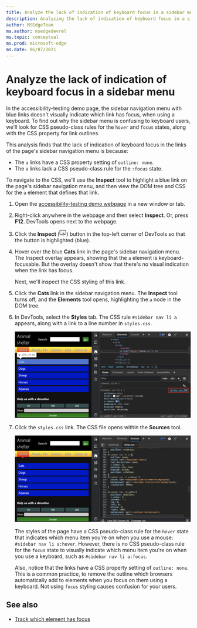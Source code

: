 ```yaml
---
title: Analyze the lack of indication of keyboard focus in a sidebar menu
description: Analyzing the lack of indication of keyboard focus in a sidebar menu, due to lacking a CSS pseudo-class rule for the focus state on a link, combined with the link having no outline setting.
author: MSEdgeTeam
ms.author: msedgedevrel
ms.topic: conceptual
ms.prod: microsoft-edge
ms.date: 06/07/2021
---
```

# Analyze the lack of indication of keyboard focus in a sidebar menu

<!-- Inspect tool, and CSS rules: pseudo-classes for states -->

In the accessibility-testing demo page, the sidebar navigation menu with blue links doesn't visually indicate which link has focus, when using a keyboard.  To find out why the sidebar menu is confusing to keyboard users, we'll look for CSS pseudo-class rules for the `hover` and `focus` states, along with the CSS property for link outlines.

This analysis finds that the lack of indication of keyboard focus in the links of the page's sidebar navigation menu is because:
*  The `a` links have a CSS property setting of `outline: none`.
*  The `a` links lack a CSS pseudo-class rule for the `:focus` state.

To navigate to the CSS, we'll use the **Inspect** tool to highlight a blue link on the page's sidebar navigation menu, and then view the DOM tree and CSS for the `a` element that defines that link.

1. Open the [accessibility-testing demo webpage](https://microsoftedge.github.io/Demos/devtools-a11y-testing/) in a new window or tab.

1. Right-click anywhere in the webpage and then select **Inspect**.  Or, press **F12**.  DevTools opens next to the webpage.

1. Click the **Inspect** (![Inspect icon](./test-analyze-no-focus-indicator-images/inspect-tool-icon-light-theme.png)) button in the top-left corner of DevTools so that the button is highlighted (blue).

1. Hover over the blue **Cats** link in the page's sidebar navigation menu.  The Inspect overlay appears, showing that the `a` element is keyboard-focusable.  But the overlay doesn't show that there's no visual indication when the link has focus.

   Next, we'll inspect the CSS styling of this link.

1. Click the **Cats** link in the sidebar navigation menu.  The **Inspect** tool turns off, and the **Elements** tool opens, highlighting the `a` node in the DOM tree.

1. In DevTools, select the **Styles** tab.  The CSS rule `#sidebar nav li a` appears, along with a link to a line number in `styles.css`.

   ![Inspecting the source code and the applied styles of a link in the menu](./test-analyze-no-focus-indicator-images/a11y-testing-menu-link.png)

1. Click the `styles.css` link.  The CSS file opens within the **Sources** tool.

   ![The styles applied to the link in the Sources tool](./test-analyze-no-focus-indicator-images/a11y-testing-menu-link-styles.png)

   The styles of the page have a CSS pseudo-class rule for the `hover` state that indicates which menu item you're on when you use a mouse: `#sidebar nav li a:hover`.  However, there is no CSS pseudo-class rule for the `focus` state to visually indicate which menu item you're on when you use a keyboard, such as `#sidebar nav li a:focus`.

   Also, notice that the links have a CSS property setting of `outline: none`.  This is a common practice, to remove the outline which browsers automatically add to elements when you focus on them using a keyboard.  Not using `focus` styling causes confusion for your users.


<!-- ====================================================================== -->
## See also

*  [Track which element has focus](focus.md)
